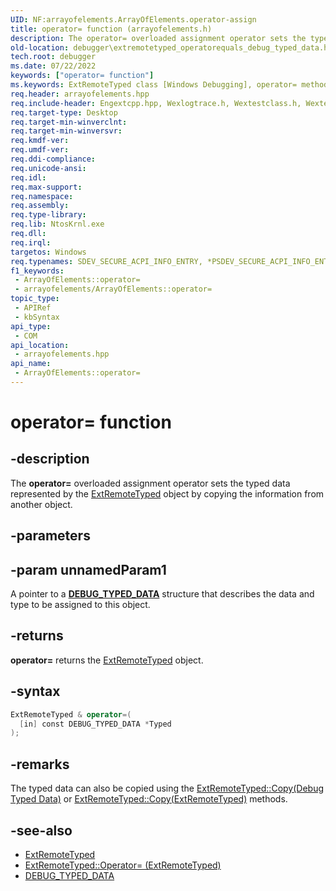 ```yaml
---
UID: NF:arrayofelements.ArrayOfElements.operator-assign
title: operator= function (arrayofelements.h)
description: The operator= overloaded assignment operator sets the typed data represented by the ExtRemoteTyped object by copying the information from another object.
old-location: debugger\extremotetyped_operatorequals_debug_typed_data.htm
tech.root: debugger
ms.date: 07/22/2022
keywords: ["operator= function"]
ms.keywords: ExtRemoteTyped class [Windows Debugging], operator= method, debugger.extremotetyped_operatorequals_debug_typed_data, operator=, operator= method [Windows Debugging], operator= method [Windows Debugging], ExtRemoteTyped class
req.header: arrayofelements.hpp
req.include-header: Engextcpp.hpp, Wexlogtrace.h, Wextestclass.h, Wextestclass.h
req.target-type: Desktop
req.target-min-winverclnt: 
req.target-min-winversvr: 
req.kmdf-ver: 
req.umdf-ver: 
req.ddi-compliance: 
req.unicode-ansi: 
req.idl: 
req.max-support: 
req.namespace: 
req.assembly: 
req.type-library: 
req.lib: NtosKrnl.exe
req.dll: 
req.irql: 
targetos: Windows
req.typenames: SDEV_SECURE_ACPI_INFO_ENTRY, *PSDEV_SECURE_ACPI_INFO_ENTRY
f1_keywords:
 - ArrayOfElements::operator=
 - arrayofelements/ArrayOfElements::operator=
topic_type:
 - APIRef
 - kbSyntax
api_type:
 - COM
api_location:
 - arrayofelements.hpp
api_name:
 - ArrayOfElements::operator=
---
```


# operator= function

## -description

The **operator=** overloaded assignment operator sets the typed data represented by the [ExtRemoteTyped](..\engextcpp\nl-engextcpp-extremotetyped.md) object by copying the information from another object.

## -parameters

## -param unnamedParam1

A pointer to a **[DEBUG_TYPED_DATA](/windows-hardware/drivers/ddi/wdbgexts/ns-wdbgexts-_debug_typed_data)** structure that describes the data and type to be assigned to this object.

## -returns

**operator=**  returns the [ExtRemoteTyped](..\engextcpp\nl-engextcpp-extremotetyped.md) object.

## -syntax

```cpp
ExtRemoteTyped & operator=(
  [in] const DEBUG_TYPED_DATA *Typed
);
```

## -remarks

The typed data can also be copied using the [ExtRemoteTyped::Copy(Debug Typed Data)](..\engextcpp\nf-engextcpp-extbuffer-copy.md) or [ExtRemoteTyped::Copy(ExtRemoteTyped)](..\engextcpp\nf-engextcpp-extbuffer-copy.md) methods.

## -see-also

- [ExtRemoteTyped](..\engextcpp\nl-engextcpp-extremotetyped.md)
- [ExtRemoteTyped::Operator= (ExtRemoteTyped)](..\wextestclass\nf-wextestclass-fixtureinvokefunctor-operator=.md)
- [DEBUG_TYPED_DATA](..\wdbgexts\ns-wdbgexts-_debug_typed_data.md)
